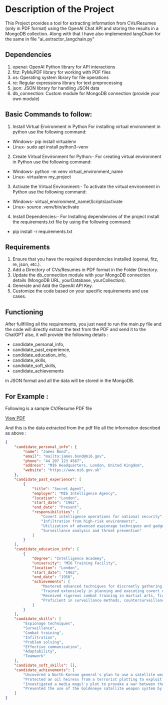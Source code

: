 # Description of the Project
This Project provides a tool for extracting information from CVs/Resumes (only in PDF format) using the OpenAI Chat API and storing the results in a MongoDB collection. 
Along with that I have also implemented langChain for the same in file "ai_extractor_langchain.py" 

## Dependencies
1. openai: OpenAI Python library for API interactions
2. fitz: PyMuPDF library for working with PDF files
3. os: Operating system library for file operations
4. re: Regular expressions library for text preprocessing
5. json: JSON library for handling JSON data
6. db_connection: Custom module for MongoDB connection (provide your own module)

## Basic Commands to follow:
1. Install Virtual Environment in Python
For installing virtual environment in python use the following command:

- Windows- pip install virtualenv
- Linux- sudo apt install python3-venv

2. Create Virtual Environment for Python:-
For creating virtual environment in Python use the following command:

- Windows- python -m venv virtual_environment_name
- Linux- virtualenv my_project

3. Activate the Virtual Environment:-
To activate the virtual environment in Python use the following command:

- Windows- virtual_environment_name\Scripts\activate
- Linux- source .venv/bin/activate

4. Install Dependencies:-
For Installing dependencies of the project install the requirements.txt file by using the following command:
- pip install -r requirements.txt

## Requirements
1. Ensure that you have the required dependencies installed (openai, fitz, re, json, etc.).
2. Add a Directory of CVs/Resumes in PDF format in the Folder Directory.
3. Update the db_connection module with your MongoDB connection details (MongoDB URL, yourDatabase, yourCollection).
4. Generate and Add the OpenAI API Key.
5. Customize the code based on your specific requirements and use cases.

## Functioning
After fullfilling all the requirements, you just need to run the main.py file and the code will directly extract the text from the PDF and send it to the ChatGPT also, it will provide the following details :
+ candidate_personal_info,
+ candidate_past_experience,
+ candidate_education_info,
+ candidate_skills,
+ candidate_soft_skills,
+ candidate_achievements

in JSON format and all the data will be stored in the MongoDB.

## For Example :
Following is a sample CV/Resume PDF file

[View PDF](https://github.com/aadhartg/AI_resume_extractor/blob/main/ResumeDocs/sample_resume1.pdf)

And this is the data extracted from the pdf file all the information described as above :

```json
{
    "candidate_personal_info": {
        "name": "James Bond",
        "email": "mailto:james.bond@mi6.gov",
        "phone": "44 207 123 4567",
        "address": "MI6 Headquarters, London, United Kingdom",
        "website": "https://www.mi6.gov.uk"
    },
    "candidate_past_experience": [
        {
            "title": "Secret Agent",
            "employer": "MI6 Intelligence Agency",
            "location": "London",
            "start_date": "1962",
            "end_date": "Present",
            "responsibilities": [
                "Covert intelligence operations for national security",
                "Infiltration from high-risk environments",
                "Utilization of advanced espionage techniques and gadgets",
                "Surveillance analysis and threat prevention"
            ]
        }
    ],
    "candidate_education_info": [
        {
            "degree": "Intelligence Academy",
            "university": "MI6 Training Facility",
            "location": "London",
            "start_date": "1962",
            "end_date": "1958",
            "achievements": [
                "Mastered advanced techniques for discreetly gathering intelligence and conducting covert operations",
                "Trained extensively in planning and executing covert operations and infiltrating high-security areas",
                "Received rigorous combat training in martial arts, firearms handling, and tactical skills",
                "Proficient in surveillance methods, countersurveillance techniques, and analyzing gathered intelligence"
            ]
        }
    ],
    "candidate_skills": [
        "Espionage techniques",
        "Surveillance",
        "Combat training",
        "Infiltration",
        "Problem solving",
        "Effective communication",
        "Adaptability",
        "Teamwork"
    ],
    "candidate_soft_skills": [],
    "candidate_achievements": [
        "Uncovered a North Korean general's plan to use a satellite weapon to create a war between North and South Korea",
        "Protected an oil heiress from a terrorist plotting to exploit her family's resources and trigger a global meltdown",
        "Investigated a media mogul's plot to provoke a war between the UK and China for increased ratings and power",
        "Prevented the use of the Goldeneye satellite weapon system by a rogue agent to cause global financial chaos"
    ]
}
```

